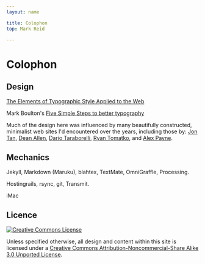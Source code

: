 ```yaml
---
layout: name

title: Colophon
top: Mark Reid

---
```


Colophon
========


Design
------

[The Elements of Typographic Style Applied to the Web][ets]

Mark Boulton's [Five Simple Steps to better typography][fss]

Much of the design here was influenced by many beautifully constructed, 
minimalist web sites I'd encountered over the years, including those by: 
[Jon Tan][jt], [Dean Allen][textism], [Dario Taraborelli][dt], [Ryan Tomatko][rt], and [Alex Payne][al3x].

[dt]: http://nitens.org/taraborelli/colophon
[rt]: http://tomayko.com/
[al3x]: http://al3x.net/about.html
[jt]: http://jontangerine.com/

[ets]: http://www.webtypography.net/
[fss]: http://www.markboulton.co.uk/articles/detail/five_simple_steps_to_better_typography/
[textism]: http://textism.com/

Mechanics
---------

Jekyll, Markdown (Maruku), blahtex, TextMate, OmniGraffle, Processing.

Hostingrails, rsync, git, Transmit.

iMac

Licence
-------

<a rel="license" class="left inset" href="http://creativecommons.org/licenses/by-nc-sa/3.0/">
	<img alt="Creative Commons License" style="border-width:0" src="http://i.creativecommons.org/l/by-nc-sa/3.0/88x31.png" />
</a>     

Unless specified otherwise, all design and content within this site is 
licensed under a <a rel="license" href="http://creativecommons.org/licenses/by-nc-sa/3.0/">Creative Commons Attribution-Noncommercial-Share Alike 3.0 Unported License</a>.